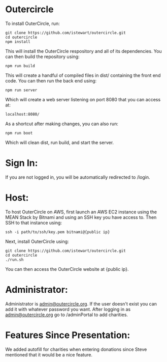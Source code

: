 Outercircle
===========

To install OuterCircle, run:

    git clone https://github.com/istewart/outercircle.git
    cd outercircle
    npm install

This will install the OuterCircle respository and all of its dependencies. You can then build the repository using:

    npm run build

This will create a handful of compiled files in dist/ containing the front end code. You can then run the back end using:

    npm run server

Which will create a web server listening on port 8080 that you can access at:

    localhost:8080/

As a shortcut after making changes, you can also run:

    npm run boot

Which will clean dist, run build, and start the server.

Sign In:
========

If you are not logged in, you will be automatically redirected to /login.

Host:
=====

To host OuterCircle on AWS, first launch an AWS EC2 instance using the MEAN Stack by Bitnami and using an SSH key you have access to. Then SSH to that instance using:

    ssh -i path/to/ssh/key.pem bitnami@{public ip}

Next, install OuterCircle using:

    git clone https://github.com/istewart/outercircle.git
    cd outercircle
    ./run.sh

You can then access the OuterCircle website at {public ip}.

Administrator:
==============

Administrator is admin@outercircle.org. If the user doesn't exist you can add it with whatever password you want. After logging in as admin@outercircle.org go to /adminPortal to add charities.


Features Since Presentation:
============================

We added autofill for charities when entering donations since Steve mentioned that it would be a nice feature.
